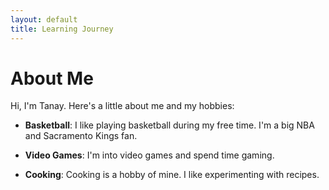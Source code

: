 ```yaml
---
layout: default
title: Learning Journey
---
```


# About Me

Hi, I'm Tanay. Here's a little about me and my hobbies:

- **Basketball**: I like playing basketball during my free time. I'm a big NBA and Sacramento Kings fan.

- **Video Games**: I'm into video games and spend time gaming.

- **Cooking**: Cooking is a hobby of mine. I like experimenting with recipes.